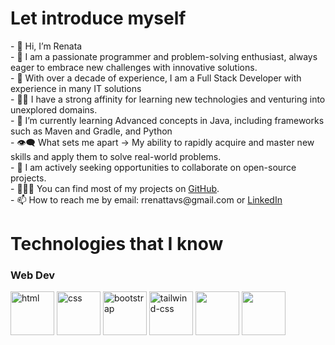 <h1>Let introduce myself</h1>
- 👋 Hi, I’m Renata</br>
- 🚀 I am a passionate programmer and problem-solving enthusiast, always eager to embrace new challenges with innovative solutions.</br>
- 👀 With over a decade of experience, I am a Full Stack Developer with experience in many IT solutions</br>
- 👨‍💻 I have a strong affinity for learning new technologies and venturing into unexplored domains.</br>
- 🌱 I’m currently learning Advanced concepts in Java, including frameworks such as Maven and Gradle, and Python</br>
- 👁‍🗨 What sets me apart → My ability to rapidly acquire and master new skills and apply them to solve real-world problems.</br>
- 👯 I am actively seeking opportunities to collaborate on open-source projects.</br>
- 👨🏻‍💻 You can find most of my projects on <a href="https://github.com/rrenattavs" title="GitHub Profile">GitHub</a>.</br>
- 📫 How to reach me by email: rrenattavs@gmail.com or <a href="https://www.linkedin.com/in/rvieiras/" title="LinkedIn">LinkedIn</a></br>

<div>
<h1>Technologies that I know </h1>
<h3>Web Dev</h3>
 <p>
<a href="https://www.w3schools.com/html/"><img height ="70" alt ="html" src ="https://user-images.githubusercontent.com/25181517/192158954-f88b5814-d510-4564-b285-dff7d6400dad.png"></a>
  <a href="https://www.w3schools.com/css/"><img height = "70" alt="css" src = "https://user-images.githubusercontent.com/25181517/183898674-75a4a1b1-f960-4ea9-abcb-637170a00a75.png"></a>
  <a href="https://getbootstrap.com/"><img height="70" alt="bootstrap" src="https://user-images.githubusercontent.com/25181517/183898054-b3d693d4-dafb-4808-a509-bab54cf5de34.png"></a>
 <a href="[https://www.w3schools.com/css/](https://tailwindcss.com/)"><img height="70" alt = "tailwind-css" src="https://user-images.githubusercontent.com/25181517/202896760-337261ed-ee92-4979-84c4-d4b829c7355d.png"></a>
<a href="https://www.w3schools.com/css/"><img height = "70" src = "https://user-images.githubusercontent.com/25181517/192158954-f88b5814-d510-4564-b285-dff7d6400dad.png"></a>
<a href="https://www.w3schools.com/css/"><img height = "70" src = "https://user-images.githubusercontent.com/25181517/192158954-f88b5814-d510-4564-b285-dff7d6400dad.png"></a>
</p>
</div>


<!---
rrenattavs/rrenattavs is a ✨ special ✨ repository because its `README.md` (this file) appears on your GitHub profile.
You can click the Preview link to take a look at your changes.
--->


